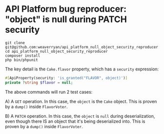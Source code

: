 # API Platform bug reproducer: "object" is null during PATCH security

```
git clone git@github.com:weaverryan/api_platform_null_object_security_reproducer.git
cd api_platform_null_object_security_reproducer
composer install
php bin/phpunit
```

The key detail is the `Cake.flavor` property, which has a `security` expression:

```php
#[ApiProperty(security: 'is_granted("FLAVOR", object)')]
private ?string $flavor = null;
```

The above commands will run 2 test cases:

A) A `GET` operation. In this case, the `object` is the `Cake` object. This is
proven by a `dump()` inside `FlavorVoter`.

B) A `PATCH` operation. In this case, the `object` is `null` during deserialization,
even though there IS an object that it's being deserialized into. This is
proven by a `dump()` inside `FlavorVoter`.
